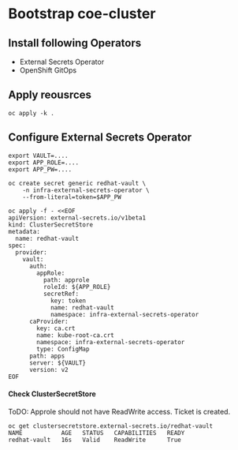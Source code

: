 # Bootstrap coe-cluster


## Install following Operators

 * External Secrets Operator
 * OpenShift GitOps

## Apply reousrces

```
oc apply -k .
```

## Configure External Secrets Operator

```
export VAULT=....
export APP_ROLE=....
export APP_PW=....

oc create secret generic redhat-vault \
    -n infra-external-secrets-operator \
    --from-literal=token=$APP_PW

oc apply -f - <<EOF
apiVersion: external-secrets.io/v1beta1
kind: ClusterSecretStore
metadata:
  name: redhat-vault
spec:
  provider:
    vault:
      auth:
        appRole:
          path: approle
          roleId: ${APP_ROLE}
          secretRef:
            key: token
            name: redhat-vault
            namespace: infra-external-secrets-operator
      caProvider:
        key: ca.crt
        name: kube-root-ca.crt
        namespace: infra-external-secrets-operator
        type: ConfigMap
      path: apps
      server: ${VAULT}
      version: v2
EOF

```


#### Check ClusterSecretStore

ToDO: Approle should not have ReadWrite access. Ticket is created.

```
oc get clustersecretstore.external-secrets.io/redhat-vault
NAME           AGE   STATUS   CAPABILITIES   READY
redhat-vault   16s   Valid    ReadWrite      True
```
